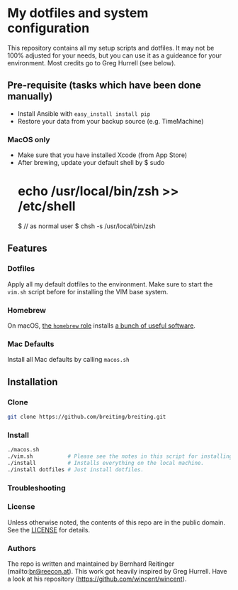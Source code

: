 #  My dotfiles and system configuration

This repository contains all my setup scripts and dotfiles. It may not be 100% adjusted for your needs, but you can use it as a guideance for your environment. Most credits go to Greg Hurrell (see below).

## Pre-requisite (tasks which have been done manually)

* Install Ansible with `easy_install install pip`
* Restore your data from your backup source (e.g. TimeMachine)

### MacOS only

* Make sure that you have installed Xcode (from App Store)
* After brewing, update your default shell by
	$ sudo
	# echo /usr/local/bin/zsh >> /etc/shell
	$ // as normal user
	$ chsh -s /usr/local/bin/zsh

## Features

### Dotfiles

Apply all my default dotfiles to the environment. Make sure to start the `vim.sh` script before for installing the VIM
base system.

### Homebrew

On macOS, [the `homebrew` role](https://github.com/breiting/breiting/tree/master/roles/homebrew) installs [a bunch of useful software](https://github.com/breiting/breiting/blob/master/roles/homebrew/files/Brewfile).

### Mac Defaults

Install all Mac defaults by calling `macos.sh`

## Installation

### Clone

```sh
git clone https://github.com/breiting/breiting.git
```

### Install

```sh
./macos.sh
./vim.sh           # Please see the notes in this script for installing all VIM plugins
./install          # Installs everything on the local machine.
./install dotfiles # Just install dotfiles.
```

### Troubleshooting

### License

Unless otherwise noted, the contents of this repo are in the public domain. See the [LICENSE](LICENSE.md) for details.

### Authors

The repo is written and maintained by Bernhard Reitinger (mailto:br@reecon.at). This work got heavily inspired by Greg Hurrell. Have a look at his repository (https://github.com/wincent/wincent).

